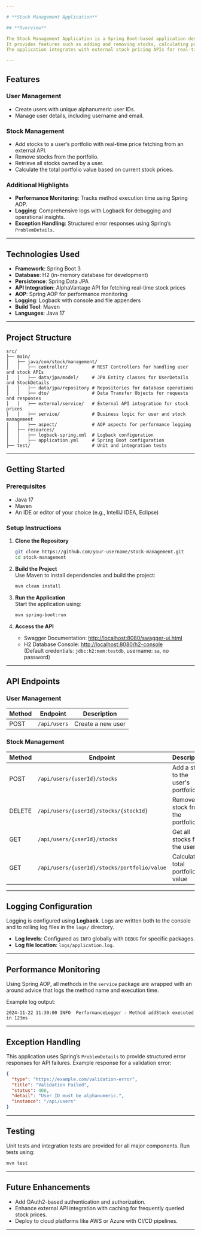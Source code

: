 ```yaml
---

# **Stock Management Application**

## **Overview**

The Stock Management Application is a Spring Boot-based application designed to manage user portfolios efficiently.
It provides features such as adding and removing stocks, calculating portfolio values, and maintaining user details.
The application integrates with external stock pricing APIs for real-time stock valuation and includes robust exception handling, logging, and performance monitoring.

---
```


## **Features**

### User Management
- Create users with unique alphanumeric user IDs.
- Manage user details, including username and email.

### Stock Management
- Add stocks to a user’s portfolio with real-time price fetching from an external API.
- Remove stocks from the portfolio.
- Retrieve all stocks owned by a user.
- Calculate the total portfolio value based on current stock prices.

### Additional Highlights
- **Performance Monitoring**: Tracks method execution time using Spring AOP.
- **Logging**: Comprehensive logs with Logback for debugging and operational insights.
- **Exception Handling**: Structured error responses using Spring’s `ProblemDetails`.

---

## **Technologies Used**

- **Framework**: Spring Boot 3
- **Database**: H2 (in-memory database for development)
- **Persistence**: Spring Data JPA
- **API Integration**: AlphaVantage API for fetching real-time stock prices
- **AOP**: Spring AOP for performance monitoring
- **Logging**: Logback with console and file appenders
- **Build Tool**: Maven
- **Languages**: Java 17

---

## **Project Structure**

```plaintext
src/
├── main/
│   ├── java/com/stock/management/
│   │   ├── controller/         # REST Controllers for handling user and stock APIs
│   │   ├── data/jpa/model/     # JPA Entity classes for UserDetails and StockDetails
│   │   ├── data/jpa/repository # Repositories for database operations
│   │   ├── dto/                # Data Transfer Objects for requests and responses
│   │   ├── external/service/   # External API integration for stock prices
│   │   ├── service/            # Business logic for user and stock management
│   │   ├── aspect/             # AOP aspects for performance logging
│   ├── resources/
│   │   ├── logback-spring.xml  # Logback configuration
│   │   ├── application.yml     # Spring Boot configuration
├── test/                       # Unit and integration tests
```

---

## **Getting Started**

### Prerequisites
- Java 17
- Maven
- An IDE or editor of your choice (e.g., IntelliJ IDEA, Eclipse)

### Setup Instructions
1. **Clone the Repository**  
   ```bash
   git clone https://github.com/your-username/stock-management.git
   cd stock-management
   ```

2. **Build the Project**  
   Use Maven to install dependencies and build the project:  
   ```bash
   mvn clean install
   ```

3. **Run the Application**  
   Start the application using:  
   ```bash
   mvn spring-boot:run
   ```

4. **Access the API**  
   - Swagger Documentation: [http://localhost:8080/swagger-ui.html](http://localhost:8080/swagger-ui.html)
   - H2 Database Console: [http://localhost:8080/h2-console](http://localhost:8080/h2-console)  
     (Default credentials: `jdbc:h2:mem:testdb`, username: `sa`, no password)

---

## **API Endpoints**

### User Management
| Method | Endpoint               | Description               |
|--------|------------------------|---------------------------|
| POST   | `/api/users`           | Create a new user         |

### Stock Management
| Method | Endpoint                                   | Description                           |
|--------|-------------------------------------------|---------------------------------------|
| POST   | `/api/users/{userId}/stocks`              | Add a stock to the user's portfolio  |
| DELETE | `/api/users/{userId}/stocks/{stockId}`    | Remove a stock from the portfolio    |
| GET    | `/api/users/{userId}/stocks`             | Get all stocks for the user          |
| GET    | `/api/users/{userId}/stocks/portfolio/value` | Calculate total portfolio value      |

---

## **Logging Configuration**

Logging is configured using **Logback**. Logs are written both to the console and to rolling log files in the `logs/` directory.

- **Log levels**: Configured as `INFO` globally with `DEBUG` for specific packages.
- **Log file location**: `logs/application.log`.

---

## **Performance Monitoring**

Using Spring AOP, all methods in the `service` package are wrapped with an around advice that logs the method name and execution time.

Example log output:
```plaintext
2024-11-22 11:30:00 INFO  PerformanceLogger - Method addStock executed in 123ms
```

---

## **Exception Handling**

This application uses Spring’s `ProblemDetails` to provide structured error responses for API failures. Example response for a validation error:

```json
{
  "type": "https://example.com/validation-error",
  "title": "Validation Failed",
  "status": 400,
  "detail": "User ID must be alphanumeric.",
  "instance": "/api/users"
}
```

---

## **Testing**

Unit tests and integration tests are provided for all major components. Run tests using:

```bash
mvn test
```

---

## **Future Enhancements**

- Add OAuth2-based authentication and authorization.
- Enhance external API integration with caching for frequently queried stock prices.
- Deploy to cloud platforms like AWS or Azure with CI/CD pipelines.

---
